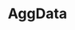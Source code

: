 ---
blog: https://www.aggdata.com/resource-center/news
colors:
- '#008FFF'
- '#8ED800'
facebook: http://www.facebook.com/pages/AggDatacom/99221817174
git: https://github.com/aggdata
images:
- aggdata-icon.svg
- aggdata-ar21.svg
logohandle: aggdata
sort: aggdata
tags:
- data
title: AggData
twitter: https://x.com/aggdata
website: https://www.aggdata.com/
---